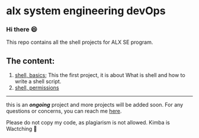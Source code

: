 # alx system engineering devOps
### Hi there :smile:
This repo contains all the shell projects for ALX SE program.

## The content:
1. [shell, basics](https://github.com/sbe4658/alx-system_engineering-devops/tree/master/0x00-shell_basics "shell basics"); This the first project, it is about What is shell and how to write a shell script.
2. [shell, permissions](https://github.com/sbe4658/alx-system_engineering-devops/tree/master/0x01-shell_permissions "Shell, permission")
___
this is an ***ongoing*** project and more projects will be added soon.
For any questions or concerns, you can reach me [here](https://twitter.com/xSALINKOx "Twitter").

Please do not copy my code, as plagiarism is not allowed. Kimba is Wactching :lion:
